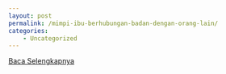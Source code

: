```yaml
---
layout: post
permalink: /mimpi-ibu-berhubungan-badan-dengan-orang-lain/
categories:
    - Uncategorized
---
```


[Baca Selengkapnya](/04)